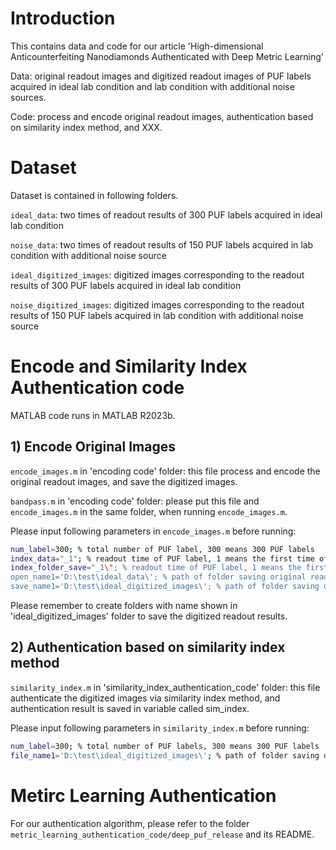 # Introduction
This contains data and code for our article 'High-dimensional Anticounterfeiting Nanodiamonds Authenticated with Deep Metric Learning'

Data: original readout images and digitized readout images of PUF labels acquired  in ideal lab condition and lab condition with additional noise sources.

Code: process and encode original readout images, authentication based on similarity index method, and XXX.

# Dataset
Dataset is contained in following folders.

`ideal_data`: two times of readout results of 300 PUF labels acquired in ideal lab condition

`noise_data`: two times of readout results of 150 PUF labels acquired in lab condition with additional noise source

`ideal_digitized_images`: digitized images corresponding to the readout results of 300 PUF labels acquired in ideal lab condition

`noise_digitized_images`: digitized images corresponding to the readout results of 150 PUF labels acquired in lab condition with additional noise source

# Encode and Similarity Index Authentication code
MATLAB code runs in MATLAB R2023b.
## 1) Encode Original Images
`encode_images.m` in 'encoding code' folder: this file process and encode the original readout images, and save the digitized images.

`bandpass.m` in 'encoding code' folder: please put this file and `encode_images.m` in the same folder, when running `encode_images.m`.


Please input following parameters in `encode_images.m` before running:

```bash
num_label=300; % total number of PUF label, 300 means 300 PUF labels
index_data="_1"; % readout time of PUF label, 1 means the first time of readout results
index_folder_save="_1\"; % readout time of PUF label, 1 means the first time of readout results
open_name1='D:\test\ideal_data\'; % path of folder saving original readout results
save_name1='D:\test\ideal_digitized_images\'; % path of folder saving digitized readout results
```

Please remember to create folders with name shown in 'ideal_digitized_images' folder to save the digitized readout results.

## 2) Authentication based on similarity index method
`similarity_index.m` in 'similarity_index_authentication_code' folder: this file authenticate the digitized images via similarity index method, and authentication result is saved in variable called sim_index.


Please input following parameters in `similarity_index.m` before running:

```bash
num_label=300; % total number of PUF labels, 300 means 300 PUF labels
file_name1='D:\test\ideal_digitized_images\'; % path of folder saving digitized readout results
```

# Metirc Learning Authentication
For our authentication algorithm, please refer to the folder `metric_learning_authentication_code/deep_puf_release` and its README.
